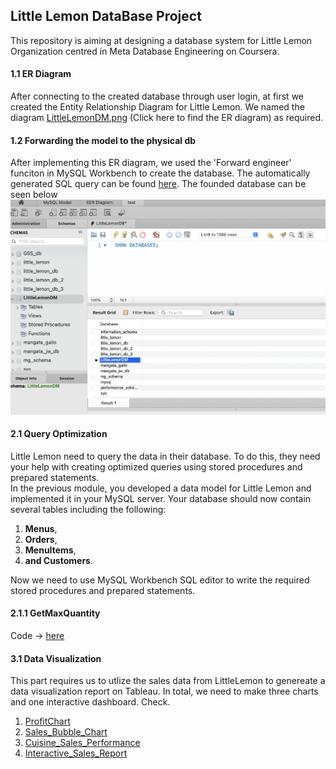 ## Little Lemon DataBase Project
This repository is aiming at designing a database system for Little Lemon Organization centred in
Meta Database Engineering on Coursera.
#### 1.1 ER Diagram
After connecting to the created database through user login, at first we created the Entity 
Relationship Diagram for Little Lemon. We named the diagram [LittleLemonDM.png](./LittleLemonDM.png) (Click here to find the ER diagram)
as required.

#### 1.2 Forwarding the model to the physical db
After implementing this ER diagram, we used the 'Forward engineer' funciton in MySQL Workbench to
create the database. The automatically generated SQL query can be found [here](./LittleLemonDB.sql).
The founded database can be seen below ![This is the created littlelemondb](https://raw.githubusercontent.com/WindAlan-sw/db-capstone-project-/master/db-capstone-project/show_db_sql_query.png)

#### 2.1 Query Optimization
Little Lemon need to query the data in their database. To do this, they need 
your help with creating optimized queries using stored procedures and prepared
statements.\
In the previous module, you developed a data model for Little Lemon and 
implemented it in your MySQL server. Your database should now contain several 
tables including the following:
1. **Menus**, 
2. **Orders**, 
3. **MenuItems**,
4. **and Customers**.

Now we need to use MySQL Workbench SQL editor to write the required stored
procedures and prepared statements.
#### 2.1.1 GetMaxQuantity
Code -> [here](/sql_queries/GetMaxQuantity.sql)





#### 3.1 Data Visualization
This part requires us to utlize the sales data from LittleLemon to genereate a data visualization
report on Tableau. In total, we need to make three charts and one interactive dashboard. Check.
1. [ProfitChart](./SalesReport_Tableau/Profit_Chart.png)
2. [Sales_Bubble_Chart](./SalesReport_Tableau/Sales_Bubble_Chart.png)
3. [Cuisine_Sales_Performance](./SalesReport_Tableau/Cuisine_Sales_and_profits.png)
4. [Interactive_Sales_Report](./SalesReport_Tableau/Sales_Report_1.png)
